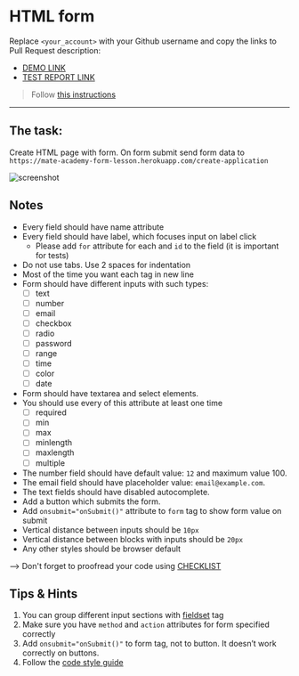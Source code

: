 # HTML form
Replace `<your_account>` with your Github username and copy the links to Pull Request description:
- [DEMO LINK](https://destroythemoon.github.io/layout_html-form/)
- [TEST REPORT LINK](https://destroythemoon.github.io/layout_html-form/report/html_report/)

> Follow [this instructions](https://github.com/mate-academy/layout_task-guideline#how-to-solve-the-layout-tasks-on-github)
___

## The task:
Create HTML page with form. On form submit send form data to `https://mate-academy-form-lesson.herokuapp.com/create-application`

![screenshot](./references/form-example.png)

## Notes
- Every field should have name attribute
- Every field should have label, which focuses input on label click
  - Please add `for` attribute for each <label> and `id` to the field (it is important for tests)
- Do not use tabs. Use 2 spaces for indentation
- Most of the time you want each tag in new line
- Form should have different inputs with such types:
  - [ ] text
  - [ ] number
  - [ ] email
  - [ ] checkbox
  - [ ] radio
  - [ ] password
  - [ ] range
  - [ ] time
  - [ ] color
  - [ ] date
- Form should have textarea and select elements.
- You should use every of this attribute at least one time
  - [ ] required
  - [ ] min
  - [ ] max
  - [ ] minlength
  - [ ] maxlength
  - [ ] multiple
- The number field should have default value: `12` and maximum value 100.
- The email field should have placeholder value: `email@example.com`.
- The text fields should have disabled autocomplete.
- Add a button which submits the form.
- Add `onsubmit="onSubmit()"` attribute to `form` tag to show form value on submit
- Vertical distance between inputs should be `10px`
- Vertical distance between blocks with inputs should be `20px`
- Any other styles should be browser default

--> Don't forget to proofread your code using [CHECKLIST](https://github.com/mate-academy/layout_html-form/blob/master/checklist.md)

## Tips & Hints
1. You can group different input sections with [fieldset](https://developer.mozilla.org/en-US/docs/Web/HTML/Element/fieldset) tag
2. Make sure you have `method` and `action` attributes for form specified correctly
3. Add `onsubmit="onSubmit()"` to form tag, not to button. It doesn’t work correctly on buttons.
4. Follow the [code style guide](https://mate-academy.github.io/style-guides/htmlcss.html)
